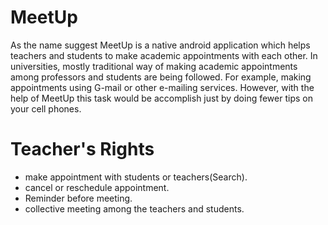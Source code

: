 # MeetUp
As the name suggest MeetUp is a native android application which helps teachers and students to make academic appointments with each other. In universities, mostly traditional way of making academic appointments among professors and students are being followed. For example, making appointments using G-mail or other e-mailing services. However, with the help of MeetUp this task would be accomplish just by doing fewer tips on your cell phones.
# Teacher's Rights
- make appointment with students or teachers(Search).
- cancel or reschedule appointment.
- Reminder before meeting. 
- collective meeting among the teachers and students. 
